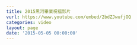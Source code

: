 ```yaml
---
title: 2015黑河畢業祝福影片
vurl: https://www.youtube.com/embed/2bdZJwufjOQ
categories: video
layout: page
date: '2015-05-05 00:00:00'
---
```


